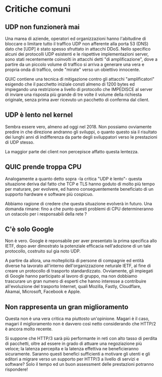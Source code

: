 # Critiche comuni

## UDP non funzionerà mai

Una marea di aziende, operatori ed organizzazioni hanno l'abitudine di
bloccare o limitare tutto il traffico UDP non afferente alla porta 53 (DNS)
dato che [UDP] è stato spesso sfruttato in attacchi DDoS. Nello specifico
alcuni dei protocolli UDP esistenti e le rispettive implementazioni server,
sono stati recentemente coinvolti in attacchi detti "di amplificazione", dove
a partire da un piccolo volume di traffico si arriva a generare una vera e
propria onda di traffico, onde "mirate" verso un obiettivo innocente.

QUIC contiene una tecnica di mitigazione contro gli attacchi "amplificatori"
esigendo che il pacchetto iniziale consti almeno di 1200 bytes ed impiegando
una restrizione a livello di protocollo che IMPEDISCE al server di inviare una
risposta più grande di tre volte il volume della richiesta originale, senza
prima aver ricevuto un pacchetto di conferma dal client.

## UDP è lento nel kernel

Sembra essere vero, almeno ad oggi nel 2018. Non possiamo ovviamente predire
in che direzione andranno gli sviluppi, o quanto questo sia il risultato dei
lunghi anni di indifferenza da parte degli sviluppatori verso le prestazioni di
UDP stesso.

La maggior parte dei client non percepisce affatto questa lentezza.

## QUIC prende troppa CPU

Analogamente a quanto detto sopra -la critica "UDP è lento"- questa situazione
deriva dal fatto che TCP e TLS hanno goduto di molto più tempo per maturare,
per evolvere, ed hanno conseguentemente beneficiato di un supporto hardware e
software più cospicuo.

Abbiamo ragione di credere che questa situazione evolverà in futuro. Una
domanda rimane: fino a che punto questi problemi di CPU determineranno un
ostacolo per i responsabili della rete ?

## C'è solo Google

Non è vero. Google è reponsabile per aver presentato la prima specifica allo
IETF, dopo aver dimostrato la potenziale efficacia nell'adozione di un tale
protocollo, costruito sul gia noto UDP.

A partire da allora, una molteplicità di persone di compagnie ed entità
diverse ha lavorato all'interno dell'organizzazione neturale IETF, al fine di
creare un protocollo di trasporto standardizzato. Ovviamente, gli impiegati di
Google hanno participato al lavoro di gruppo, ma non dobbiamo trascurare un
gran numero di esperti che hanno interesse a contribuire all'evoluzione del
trasporto Internet, quali Mozilla, Fastly, Cloudflare, Akamai, Microsoft,
Facebook e Apple.

## Non rappresenta un gran miglioramento

Questa non è una vera critica ma piuttosto un'opinione. Magari è il caso,
magari il miglioramento non è davvero così netto considerando che HTTP/2 è
ancora molto recente.

Si suppone che HTTP/3 sarà più performante in reti con alto tasso di perdita
di pacchetti, oltre ad essere in grado di attuare una negoziazione più veloce;
la latenza percepita e la latenza effettiva ne beneficieranno sicuramente.
Saranno questi benefici sufficienti a motivare gli utenti e gli editori a
migrare verso un supporto per HTTP/3 a livello di servizi e software?
Solo il tempo ed un buon assessment delle prestazioni potranno rispondere!
